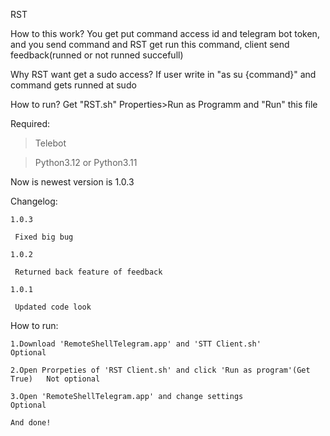 RST

How to this work?
 You get put command access id and telegram bot token, and 
 you send command and RST get run this command, client send feedback(runned or not runned succefull)

Why RST want get a sudo access?
 If user write in "as su {command}" and command gets runned at sudo

How to run?
 Get "RST.sh" Properties>Run as Programm and "Run" this file

Required:
>Telebot

>Python3.12 or Python3.11

Now is newest version is 1.0.3

Changelog:
    
    1.0.3

     Fixed big bug
    
    1.0.2

     Returned back feature of feedback
    
    1.0.1
    
     Updated code look

How to run:

    1.Download 'RemoteShellTelegram.app' and 'STT Client.sh'                    Optional

    2.Open Prorpeties of 'RST Client.sh' and click 'Run as program'(Get True)   Not optional

    3.Open 'RemoteShellTelegram.app' and change settings                        Optional

    And done!